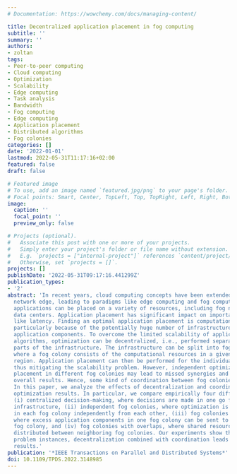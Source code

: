 ```yaml
---
# Documentation: https://wowchemy.com/docs/managing-content/

title: Decentralized application placement in fog computing
subtitle: ''
summary: ''
authors:
- zoltan
tags:
- Peer-to-peer computing
- Cloud computing
- Optimization
- Scalability
- Edge computing
- Task analysis
- Bandwidth
- Fog computing
- Edge computing
- Application placement
- Distributed algorithms
- Fog colonies
categories: []
date: '2022-01-01'
lastmod: 2022-05-31T11:17:16+02:00
featured: false
draft: false

# Featured image
# To use, add an image named `featured.jpg/png` to your page's folder.
# Focal points: Smart, Center, TopLeft, Top, TopRight, Left, Right, BottomLeft, Bottom, BottomRight.
image:
  caption: ''
  focal_point: ''
  preview_only: false

# Projects (optional).
#   Associate this post with one or more of your projects.
#   Simply enter your project's folder or file name without extension.
#   E.g. `projects = ["internal-project"]` references `content/project/deep-learning/index.md`.
#   Otherwise, set `projects = []`.
projects: []
publishDate: '2022-05-31T09:17:16.441299Z'
publication_types:
- '2'
abstract: 'In recent years, cloud computing concepts have been extended towards the
  network edge, leading to paradigms like edge computing and fog computing. As a result,
  applications can be placed on a variety of resources, including fog nodes and cloud
  data centers. Application placement has significant impact on important metrics
  like latency. Finding an optimal application placement is computationally challenging,
  particularly because of the potentially huge number of infrastructure nodes and
  application components. To overcome the limited scalability of application placement
  algorithms, optimization can be decentralized, i.e., performed separately for different
  parts of the infrastructure. The infrastructure can be split into fog colonies,
  where a fog colony consists of the computational resources in a given geographical
  region. Application placement can then be performed for the individual fog colonies,
  thus mitigating the scalability problem. However, independent optimization of application
  placement in different fog colonies may lead to missed synergies and thus to sub-optimal
  overall results. Hence, some kind of coordination between fog colonies may be beneficial.
  In this paper, we analyze the effects of decentralization and coordination on the
  optimization results. In particular, we compare empirically four different approaches:
  (i) centralized decision-making, where decisions are made in one go for the entire
  infrastructure, (ii) independent fog colonies, where optimization is carried out
  in each fog colony independently from each other, (iii) fog colonies with communication,
  where excess application components in one fog colony can be sent to a neighboring
  fog colony, and (iv) fog colonies with overlaps, where shared resources may be dynamically
  distributed between neighboring fog colonies. Our experiments show that, for large
  problem instances, decentralization combined with coordination leads to the best
  results.'
publication: '*IEEE Transactions on Parallel and Distributed Systems*'
doi: 10.1109/TPDS.2022.3148985
---
```

